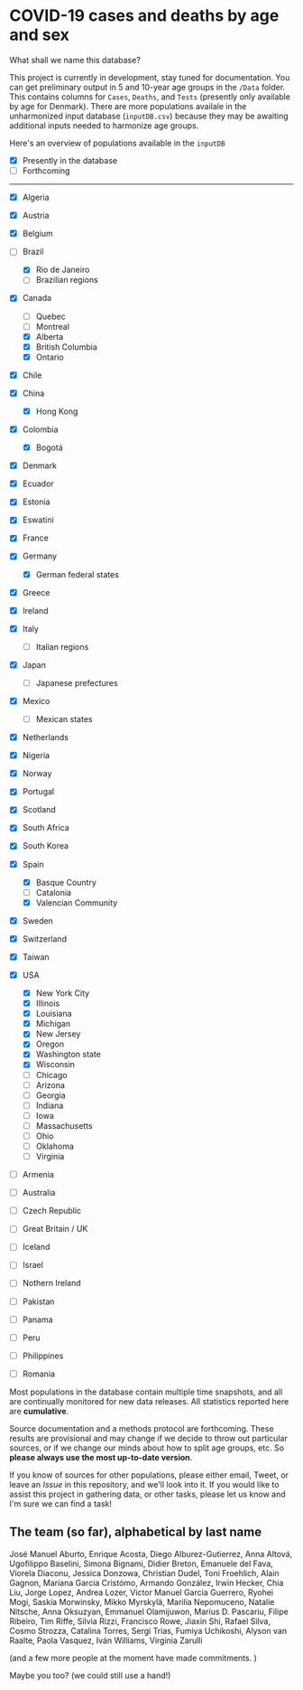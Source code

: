 # COVID-19 cases and deaths by age and sex

What shall we name this database?

This project is currently in development, stay tuned for documentation. You can get preliminary output in 5 and 10-year age groups in the `/Data` folder. This contains columns for `Cases`, `Deaths`, and `Tests` (presently only available by age for Denmark). There are more populations availale in the unharmonized input database (`inputDB.csv`) because they may be awaiting additional inputs needed to harmonize age groups.

Here's an overview of populations available in the `inputDB` 
- [x] Presently in the database
- [ ] Forthcoming
-------------------------------

- [x] Algeria
- [x] Austria
- [x] Belgium 
- [ ] Brazil    
  - [x] Rio de Janeiro
  - [ ] Brazilian regions
- [x] Canada  
  - [ ] Quebec
  - [ ] Montreal
  - [x] Alberta
  - [x] British Columbia
  - [x] Ontario
- [x] Chile
- [x] China    
  - [x] Hong Kong
- [x] Colombia   
  - [x] Bogotá
- [x] Denmark    
- [x] Ecuador     
- [x] Estonia
- [x] Eswatini    
- [x] France     
- [x] Germany   
  - [x] German federal states
- [x] Greece
- [x] Ireland
- [x] Italy     
  - [ ] Italian regions
- [x] Japan
  - [ ] Japanese prefectures
- [x] Mexico     
  - [ ] Mexican states
- [x] Netherlands 
- [x] Nigeria
- [x] Norway
- [x] Portugal   
- [x] Scotland  
- [x] South Africa
- [x] South Korea  
- [x] Spain  
  - [x] Basque Country
  - [ ] Catalonia
  - [x] Valencian Community
- [x] Sweden     
- [x] Switzerland
- [x] Taiwan
- [x] USA 
  - [x] New York City
  - [x] Illinois
  - [x] Louisiana
  - [x] Michigan
  - [x] New Jersey
  - [x] Oregon
  - [x] Washington state
  - [x] Wisconsin
  - [ ] Chicago
  - [ ] Arizona
  - [ ] Georgia
  - [ ] Indiana
  - [ ] Iowa
  - [ ] Massachusetts
  - [ ] Ohio
  - [ ] Oklahoma
  - [ ] Virginia
  
- [ ] Armenia
- [ ] Australia
- [ ] Czech Republic
- [ ] Great Britain / UK
- [ ] Iceland
- [ ] Israel
- [ ] Nothern Ireland
- [ ] Pakistan
- [ ] Panama
- [ ] Peru
- [ ] Philippines
- [ ] Romania
  

Most populations in the database contain multiple time snapshots, and all are continually monitored for new data releases.  All statistics reported here are **cumulative**. 

Source documentation and a methods protocol are forthcoming. These results are provisional and may change if we decide to throw out particular sources, or if we change our minds about how to split age groups, etc. So **please always use the most up-to-date version**.

If you know of sources for other populations, please either email, Tweet, or leave an *Issue* in this repository, and we'll look into it. If you would like to assist this project in gathering data, or other tasks, please let us know and I'm sure we can find a task!

## The team (so far), alphabetical by last name
José Manuel Aburto, Enrique Acosta, Diego Alburez-Gutierrez, Anna Altová, Ugofilippo Baselini, Simona Bignami, Didier Breton, Emanuele del Fava, Viorela Diaconu, Jessica Donzowa, Christian Dudel, Toni Froehlich, Alain Gagnon, Mariana Garcia Cristómo, Armando González, Irwin Hecker, Chia Liu, Jorge Lopez, Andrea Lozer, Victor Manuel Garcia Guerrero, Ryohei Mogi, Saskia Morwinsky, Mikko Myrskylä, Marilia Nepomuceno, Natalie Nitsche, Anna Oksuzyan, Emmanuel Olamijuwon, Marius D. Pascariu, Filipe Ribeiro, Tim Riffe, Silvia Rizzi, Francisco Rowe, Jiaxin Shi, Rafael Silva, Cosmo Strozza, Catalina Torres, Sergi Trias, Fumiya Uchikoshi, Alyson van Raalte, Paola Vasquez, Iván Williams, Virginia Zarulli

(and a few more people at the moment have made commitments. )

Maybe you too? (we could still use a hand!)





